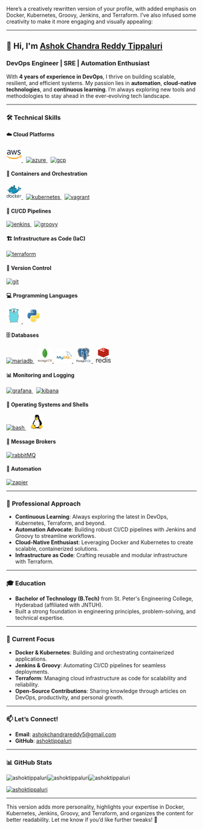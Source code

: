 Here’s a creatively rewritten version of your profile, with added emphasis on Docker, Kubernetes, Groovy, Jenkins, and Terraform. I’ve also infused some creativity to make it more engaging and visually appealing:

---

## 🚀 Hi, I'm [Ashok Chandra Reddy Tippaluri](https://ashoktippaluri.github.io/)  
### **DevOps Engineer | SRE | Automation Enthusiast**

With **4 years of experience in DevOps**, I thrive on building scalable, resilient, and efficient systems. My passion lies in **automation**, **cloud-native technologies**, and **continuous learning**. I’m always exploring new tools and methodologies to stay ahead in the ever-evolving tech landscape.

---

### 🛠️ **Technical Skills**

#### ☁️ **Cloud Platforms**
<p align="left">
  <a href="https://aws.amazon.com" target="_blank" rel="noreferrer">
    <img src="https://raw.githubusercontent.com/devicons/devicon/master/icons/amazonwebservices/amazonwebservices-original-wordmark.svg" alt="aws" width="40" height="40"/>
  </a> 
  &nbsp;
  <a href="https://azure.microsoft.com/en-in/" target="_blank" rel="noreferrer">
    <img src="https://www.vectorlogo.zone/logos/microsoft_azure/microsoft_azure-icon.svg" alt="azure" width="40" height="40"/>
  </a> 
  &nbsp;
  <a href="https://cloud.google.com" target="_blank" rel="noreferrer">
    <img src="https://www.vectorlogo.zone/logos/google_cloud/google_cloud-icon.svg" alt="gcp" width="40" height="40"/>
  </a>
</p>

#### 🐳 **Containers and Orchestration**
<p align="left">
  <a href="https://www.docker.com/" target="_blank" rel="noreferrer">
    <img src="https://raw.githubusercontent.com/devicons/devicon/master/icons/docker/docker-original-wordmark.svg" alt="docker" width="40" height="40"/>
  </a>
  &nbsp;
  <a href="https://kubernetes.io" target="_blank" rel="noreferrer">
    <img src="https://www.vectorlogo.zone/logos/kubernetes/kubernetes-icon.svg" alt="kubernetes" width="40" height="40"/>
  </a>
  &nbsp;
  <a href="https://www.vagrantup.com/" target="_blank" rel="noreferrer">
    <img src="https://www.vectorlogo.zone/logos/vagrantup/vagrantup-icon.svg" alt="vagrant" width="40" height="40"/>
  </a>
</p>

#### 🔄 **CI/CD Pipelines**
<p align="left">
  <a href="https://www.jenkins.io" target="_blank" rel="noreferrer">
    <img src="https://www.vectorlogo.zone/logos/jenkins/jenkins-icon.svg" alt="jenkins" width="40" height="40"/>
  </a>
  &nbsp;
  <a href="https://groovy-lang.org/" target="_blank" rel="noreferrer">
    <img src="https://www.vectorlogo.zone/logos/groovy-lang/groovy-lang-icon.svg" alt="groovy" width="40" height="40"/>
  </a>
</p>

#### 🏗️ **Infrastructure as Code (IaC)**
<p align="left">
  <a href="https://www.terraform.io/" target="_blank" rel="noreferrer">
    <img src="https://www.vectorlogo.zone/logos/terraformio/terraformio-icon.svg" alt="terraform" width="40" height="40"/>
  </a>
</p>

#### 📂 **Version Control**
<p align="left">
  <a href="https://git-scm.com/" target="_blank" rel="noreferrer">
    <img src="https://www.vectorlogo.zone/logos/git-scm/git-scm-icon.svg" alt="git" width="40" height="40"/>
  </a>
</p>

#### 💻 **Programming Languages**
<p align="left">
  <a href="https://golang.org" target="_blank" rel="noreferrer">
    <img src="https://raw.githubusercontent.com/devicons/devicon/master/icons/go/go-original.svg" alt="go" width="40" height="40"/>
  </a>
  &nbsp;
  <a href="https://www.python.org" target="_blank" rel="noreferrer">
    <img src="https://raw.githubusercontent.com/devicons/devicon/master/icons/python/python-original.svg" alt="python" width="40" height="40"/>
  </a>
</p>

#### 🗄️ **Databases**
<p align="left">
  <a href="https://mariadb.org/" target="_blank" rel="noreferrer">
    <img src="https://www.vectorlogo.zone/logos/mariadb/mariadb-icon.svg" alt="mariadb" width="40" height="40"/>
  </a>
  &nbsp;
  <a href="https://www.mongodb.com/" target="_blank" rel="noreferrer">
    <img src="https://raw.githubusercontent.com/devicons/devicon/master/icons/mongodb/mongodb-original-wordmark.svg" alt="mongodb" width="40" height="40"/>
  </a>
  &nbsp;
  <a href="https://www.mysql.com/" target="_blank" rel="noreferrer">
    <img src="https://raw.githubusercontent.com/devicons/devicon/master/icons/mysql/mysql-original-wordmark.svg" alt="mysql" width="40" height="40"/>
  </a>
  &nbsp;
  <a href="https://www.postgresql.org" target="_blank" rel="noreferrer">
    <img src="https://raw.githubusercontent.com/devicons/devicon/master/icons/postgresql/postgresql-original-wordmark.svg" alt="postgresql" width="40" height="40"/>
  </a>
  &nbsp;
  <a href="https://redis.io" target="_blank" rel="noreferrer">
    <img src="https://raw.githubusercontent.com/devicons/devicon/master/icons/redis/redis-original-wordmark.svg" alt="redis" width="40" height="40"/>
  </a>
</p>

#### 📊 **Monitoring and Logging**
<p align="left">
  <a href="https://grafana.com" target="_blank" rel="noreferrer">
    <img src="https://www.vectorlogo.zone/logos/grafana/grafana-icon.svg" alt="grafana" width="40" height="40"/>
  </a>
  &nbsp;
  <a href="https://www.elastic.co/kibana" target="_blank" rel="noreferrer">
    <img src="https://www.vectorlogo.zone/logos/elasticco_kibana/elasticco_kibana-icon.svg" alt="kibana" width="40" height="40"/>
  </a>
</p>

#### 🐧 **Operating Systems and Shells**
<p align="left">
  <a href="https://www.gnu.org/software/bash/" target="_blank" rel="noreferrer">
    <img src="https://www.vectorlogo.zone/logos/gnu_bash/gnu_bash-icon.svg" alt="bash" width="40" height="40"/>
  </a>
  &nbsp;
  <a href="https://www.linux.org/" target="_blank" rel="noreferrer">
    <img src="https://raw.githubusercontent.com/devicons/devicon/master/icons/linux/linux-original.svg" alt="linux" width="40" height="40"/>
  </a>
</p>

#### 📨 **Message Brokers**
<p align="left">
  <a href="https://www.rabbitmq.com" target="_blank" rel="noreferrer">
    <img src="https://www.vectorlogo.zone/logos/rabbitmq/rabbitmq-icon.svg" alt="rabbitMQ" width="40" height="40"/>
  </a>
</p>

#### 🤖 **Automation**
<p align="left">
  <a href="https://zapier.com" target="_blank" rel="noreferrer">
    <img src="https://www.vectorlogo.zone/logos/zapier/zapier-icon.svg" alt="zapier" width="40" height="40"/>
  </a>
</p>

---

### 🌟 **Professional Approach**
- **Continuous Learning**: Always exploring the latest in DevOps, Kubernetes, Terraform, and beyond.
- **Automation Advocate**: Building robust CI/CD pipelines with Jenkins and Groovy to streamline workflows.
- **Cloud-Native Enthusiast**: Leveraging Docker and Kubernetes to create scalable, containerized solutions.
- **Infrastructure as Code**: Crafting reusable and modular infrastructure with Terraform.

---

### 🎓 **Education**
- **Bachelor of Technology (B.Tech)** from St. Peter's Engineering College, Hyderabad (affiliated with JNTUH).
- Built a strong foundation in engineering principles, problem-solving, and technical expertise.

---

### 🚀 **Current Focus**
- **Docker & Kubernetes**: Building and orchestrating containerized applications.
- **Jenkins & Groovy**: Automating CI/CD pipelines for seamless deployments.
- **Terraform**: Managing cloud infrastructure as code for scalability and reliability.
- **Open-Source Contributions**: Sharing knowledge through articles on DevOps, productivity, and personal growth.

---

### 📫 **Let’s Connect!**
- **Email**: [ashokchandrareddy5@gmail.com](mailto:ashokchandrareddy5@gmail.com)
- **GitHub**: [ashoktippaluri](https://github.com/ashoktippaluri)

---

### 📊 **GitHub Stats**
<p align="left">
  <img align="left" src="https://github-readme-stats.vercel.app/api?username=ashoktippaluri&show_icons=true&locale=en" alt="ashoktippaluri" />
</p>
<p align="left">
  <img align="left" src="https://github-readme-stats.vercel.app/api/top-langs?username=ashoktippaluri&show_icons=true&locale=en&layout=compact" alt="ashoktippaluri" />
</p>

<p align="left"> <img src="https://komarev.com/ghpvc/?username=ashoktippaluri&label=Profile%20views&color=0e75b6&style=flat" alt="ashoktippaluri" /> </p>

<p align="left"> <a href="https://github.com/ryo-ma/github-profile-trophy"><img src="https://github-profile-trophy.vercel.app/?username=ashoktippaluri" alt="ashoktippaluri" /></a> </p>

---

This version adds more personality, highlights your expertise in Docker, Kubernetes, Jenkins, Groovy, and Terraform, and organizes the content for better readability. Let me know if you’d like further tweaks! 🚀
